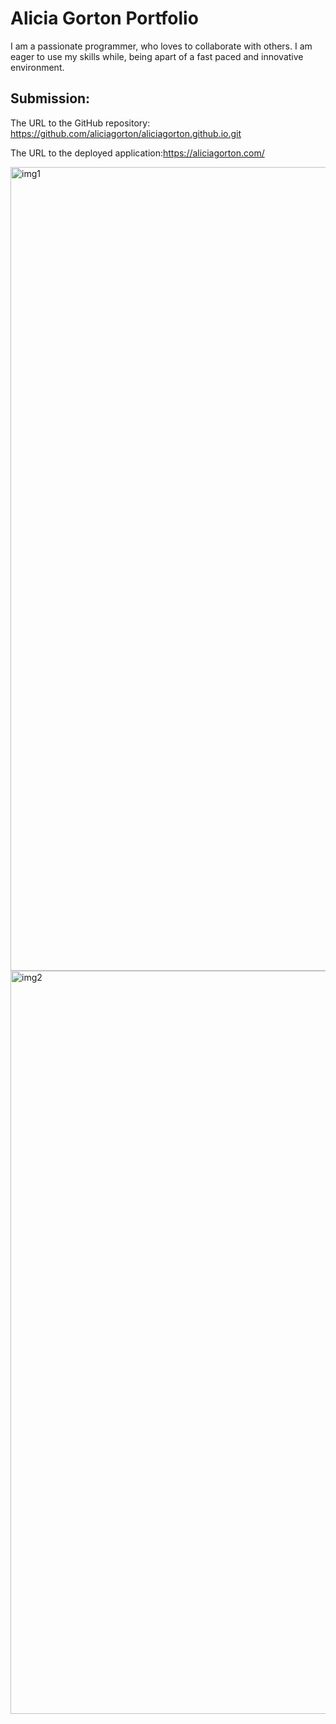 # Alicia Gorton Portfolio
I am a passionate programmer, who loves to collaborate with others. I am eager to use my skills while, being apart of a fast paced and innovative environment. 

## Submission:

The URL to the GitHub repository: https://github.com/aliciagorton/aliciagorton.github.io.git

The URL to the deployed application:https://aliciagorton.com/

<img width="1286" alt="img1" src="https://user-images.githubusercontent.com/66084311/97614226-eaec9100-19d6-11eb-80ed-8885ce28ea24.png">

<img width="1189" alt="img2" src="https://user-images.githubusercontent.com/66084311/97614266-f8098000-19d6-11eb-8d2f-0da7f8518a38.png">
